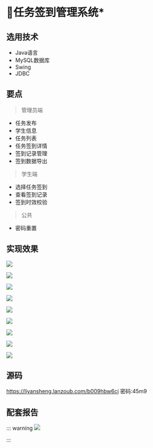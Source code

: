 # 📝任务签到管理系统*

<MyGlobalComponent />

## 选用技术

- Java语言
- MySQL数据库
- Swing
- JDBC

## 要点

> 管理员端
- 任务发布
- 学生信息
- 任务列表
- 任务签到详情
- 签到记录管理
- 签到数据导出

> 学生端
- 选择任务签到
- 查看签到记录
- 签到时效校验

> 公共
- 密码重置

## 实现效果



![](http://cdn.qiniu.liyansheng.top/typora/image-20240127222845733.png)

![](http://cdn.qiniu.liyansheng.top/typora/image-20240127222904437.png)

![](http://cdn.qiniu.liyansheng.top/typora/image-20240127222914135.png)

![](http://cdn.qiniu.liyansheng.top/typora/image-20240127222919812.png)

![](http://cdn.qiniu.liyansheng.top/typora/image-20240127222941630.png)

![](http://cdn.qiniu.liyansheng.top/typora/image-20240127222948379.png)

![](http://cdn.qiniu.liyansheng.top/typora/image-20240127222954770.png)

![](http://cdn.qiniu.liyansheng.top/typora/image-20240127223003750.png)

![](http://cdn.qiniu.liyansheng.top/typora/image-20240127230121008.png)


## 源码

<PasswordProtected>

	
https://liyansheng.lanzoub.com/b009hbw6cj 密码:45m9

</PasswordProtected>

## 配套报告
::: warning
![](http://cdn.qiniu.liyansheng.top/img/报告预览123.jpg)
<!-- ![](http://cdn.qiniu.liyansheng.top/img/20240614230609.png) -->
:::

<PaymentButton :productId="169" :buttonText="'点我获取-报告'"/>